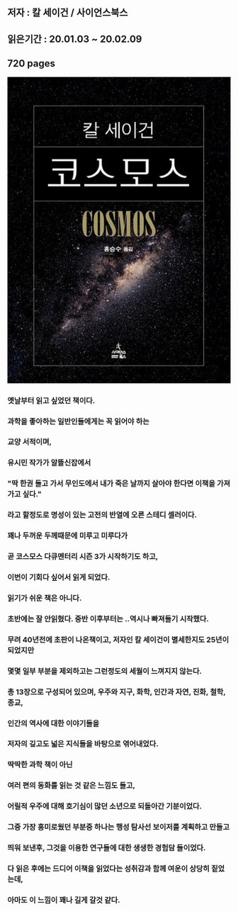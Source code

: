 ## 저자 : 칼 세이건 / 사이언스북스

## 읽은기간 : 20.01.03 ~ 20.02.09

## 720 pages

![Smithsonian Image](../../public/images/books-images/cosmos.jpg)

### 옛날부터 읽고 싶었던 책이다.

### 과학을 좋아하는 일반인들에게는 꼭 읽어야 하는

### 교양 서적이며,

### 유시민 작가가 알뜰신잡에서

### "딱 한권 들고 가서 무인도에서 내가 죽은 날까지 살아야 한다면 이책을 가져가고 싶다."

### 라고 할정도로 명성이 있는 고전의 반열에 오른 스테디 셀러이다.

### 꽤나 두꺼운 두께때문에 미루고 미루다가

### 곧 코스모스 다큐멘터리 시즌 3가 시작하기도 하고,

### 이번이 기회다 싶어서 읽게 되었다.

### 읽기가 쉬운 책은 아니다.

### 초반에는 잘 안읽혔다. 중반 이후부터는 ..역시나 빠져들기 시작했다.

### 무려 40년전에 초판이 나온책이고, 저자인 칼 세이건이 별세한지도 25년이 되었지만

### 몇몇 일부 부분을 제외하고는 그런정도의 세월이 느껴지지 않는다.

### 총 13장으로 구성되어 있으며, 우주와 지구, 화학, 인간과 자연, 진화, 철학, 종교,

### 인간의 역사에 대한 이야기들을

### 저자의 깊고도 넓은 지식들을 바탕으로 엮어내었다.

### 딱딱한 과학 책이 아닌

### 여러 편의 동화를 읽는 것 같은 느낌도 들고,

### 어릴적 우주에 대해 호기심이 많던 소년으로 되돌아간 기분이었다.

### 그중 가장 흥미로웠던 부분중 하나는 행성 탐사선 보이저를 계획하고 만들고

### 띄워 보낸후, 그것을 이용한 연구들에 대한 생생한 경험담 들이었다.

### 다 읽은 후에는 드디어 이책을 읽었다는 성취감과 함께 여운이 상당히 짙었는데,

### 아마도 이 느낌이 꽤나 길게 갈것 같다.

